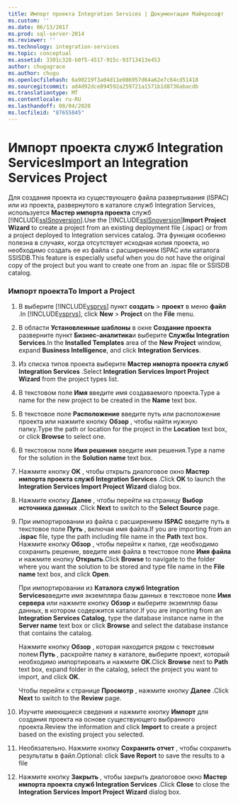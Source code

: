 ```yaml
---
title: Импорт проекта Integration Services | Документация Майкрософт
ms.custom: ''
ms.date: 06/13/2017
ms.prod: sql-server-2014
ms.reviewer: ''
ms.technology: integration-services
ms.topic: conceptual
ms.assetid: 3301c328-b0f5-4517-915c-93713413e453
author: chugugrace
ms.author: chugu
ms.openlocfilehash: 6a98219f3a04d11e086957d64a62e7c64cd51418
ms.sourcegitcommit: ad4d92dce894592a259721a1571b1d8736abacdb
ms.translationtype: MT
ms.contentlocale: ru-RU
ms.lasthandoff: 08/04/2020
ms.locfileid: "87655845"
---
```

# <a name="import-an-integration-services-project"></a><span data-ttu-id="5b864-102">Импорт проекта служб Integration Services</span><span class="sxs-lookup"><span data-stu-id="5b864-102">Import an Integration Services Project</span></span>
  <span data-ttu-id="5b864-103">Для создания проекта из существующего файла развертывания (ISPAC) или из проекта, развернутого в каталоге служб Integration Services, используется **Мастер импорта проекта** служб [!INCLUDE[ssISnoversion](../includes/ssisnoversion-md.md)].</span><span class="sxs-lookup"><span data-stu-id="5b864-103">Use the [!INCLUDE[ssISnoversion](../includes/ssisnoversion-md.md)]**Import Project Wizard** to create a project from an existing deployment file (.ispac) or from a project deployed to Integration services catalog.</span></span> <span data-ttu-id="5b864-104">Эта функция особенно полезна в случаях, когда отсутствует исходная копия проекта, но необходимо создать ее из файла с расширением ISPAC или каталога SSISDB.</span><span class="sxs-lookup"><span data-stu-id="5b864-104">This feature is especially useful when you do not have the original copy of the project but you want to create one from an .ispac file or SSISDB catalog.</span></span>  
  
### <a name="to-import-a-project"></a><span data-ttu-id="5b864-105">Импорт проекта</span><span class="sxs-lookup"><span data-stu-id="5b864-105">To Import a Project</span></span>  
  
1.  <span data-ttu-id="5b864-106">В выберите [!INCLUDE[vsprvs](../includes/vsprvs-md.md)] пункт **создать**  >  **проект** в меню **файл** .</span><span class="sxs-lookup"><span data-stu-id="5b864-106">In [!INCLUDE[vsprvs](../includes/vsprvs-md.md)], click **New** > **Project** on the **File** menu.</span></span>  
  
2.  <span data-ttu-id="5b864-107">В области **Установленные шаблоны** в окне **Создание проекта** разверните пункт **Бизнес-аналитика**и выберите **Службы Integration Services**.</span><span class="sxs-lookup"><span data-stu-id="5b864-107">In the **Installed Templates** area of the **New Project** window, expand **Business Intelligence**, and click **Integration Services**.</span></span>  
  
3.  <span data-ttu-id="5b864-108">Из списка типов проекта выберите **Мастер импорта проекта служб Integration Services** .</span><span class="sxs-lookup"><span data-stu-id="5b864-108">Select **Integration Services Import Project Wizard** from the project types list.</span></span>  
  
4.  <span data-ttu-id="5b864-109">В текстовом поле **Имя** введите имя создаваемого проекта.</span><span class="sxs-lookup"><span data-stu-id="5b864-109">Type a name for the new project to be created in the **Name** text box.</span></span>  
  
5.  <span data-ttu-id="5b864-110">В текстовое поле **Расположение** введите путь или расположение проекта или нажмите кнопку **Обзор** , чтобы найти нужную папку.</span><span class="sxs-lookup"><span data-stu-id="5b864-110">Type the path or location for the project in the **Location** text box, or click **Browse** to select one.</span></span>  
  
6.  <span data-ttu-id="5b864-111">В текстовом поле **Имя решения** введите имя решения.</span><span class="sxs-lookup"><span data-stu-id="5b864-111">Type a name for the solution in the **Solution name** text box.</span></span>  
  
7.  <span data-ttu-id="5b864-112">Нажмите кнопку **OK** , чтобы открыть диалоговое окно **Мастер импорта проекта служб Integration Services** .</span><span class="sxs-lookup"><span data-stu-id="5b864-112">Click **OK** to launch the **Integration Services Import Project Wizard** dialog box.</span></span>  
  
8.  <span data-ttu-id="5b864-113">Нажмите кнопку **Далее** , чтобы перейти на страницу **Выбор источника данных** .</span><span class="sxs-lookup"><span data-stu-id="5b864-113">Click **Next** to switch to the **Select Source** page.</span></span>  
  
9. <span data-ttu-id="5b864-114">При импортировании из файла с расширением **ISPAC** введите путь в текстовое поле **Путь** , включая имя файла.</span><span class="sxs-lookup"><span data-stu-id="5b864-114">If you are importing from an **.ispac** file, type the path including file name in the **Path** text box.</span></span> <span data-ttu-id="5b864-115">Нажмите кнопку **Обзор** , чтобы перейти к папке, где необходимо сохранить решение, введите имя файла в текстовое поле **Имя файла** и нажмите кнопку **Открыть**.</span><span class="sxs-lookup"><span data-stu-id="5b864-115">Click **Browse** to navigate to the folder where you want the solution to be stored and type file name in the **File name** text box, and click **Open**.</span></span>  
  
     <span data-ttu-id="5b864-116">При импортировании из **Каталога служб Integration Services**введите имя экземпляра базы данных в текстовое поле **Имя сервера** или нажмите кнопку **Обзор** и выберите экземпляр базы данных, в котором содержится каталог.</span><span class="sxs-lookup"><span data-stu-id="5b864-116">If you are importing from an **Integration Services Catalog**, type the database instance name in the **Server name** text box or click **Browse** and select the database instance that contains the catalog.</span></span>  
  
     <span data-ttu-id="5b864-117">Нажмите кнопку **Обзор** , которая находится рядом с текстовым полем **Путь** , раскройте папку в каталоге, выберите проект, который необходимо импортировать и нажмите **OK**.</span><span class="sxs-lookup"><span data-stu-id="5b864-117">Click **Browse** next to **Path** text box, expand folder in the catalog, select the project you want to import, and click **OK**.</span></span>  
  
     <span data-ttu-id="5b864-118">Чтобы перейти к странице **Просмотр** , нажмите кнопку **Далее** .</span><span class="sxs-lookup"><span data-stu-id="5b864-118">Click **Next** to switch to the **Review** page.</span></span>  
  
10. <span data-ttu-id="5b864-119">Изучите имеющиеся сведения и нажмите кнопку **Импорт** для создания проекта на основе существующего выбранного проекта.</span><span class="sxs-lookup"><span data-stu-id="5b864-119">Review the information and click **Import** to create a project based on the existing project you selected.</span></span>  
  
11. <span data-ttu-id="5b864-120">Необязательно. Нажмите кнопку **Сохранить отчет** , чтобы сохранить результаты в файл.</span><span class="sxs-lookup"><span data-stu-id="5b864-120">Optional: click **Save Report** to save the results to a file</span></span>  
  
12. <span data-ttu-id="5b864-121">Нажмите кнопку **Закрыть** , чтобы закрыть диалоговое окно **Мастер импорта проекта служб Integration Services** .</span><span class="sxs-lookup"><span data-stu-id="5b864-121">Click **Close** to close the **Integration Services Import Project Wizard** dialog box.</span></span>  
  
  
